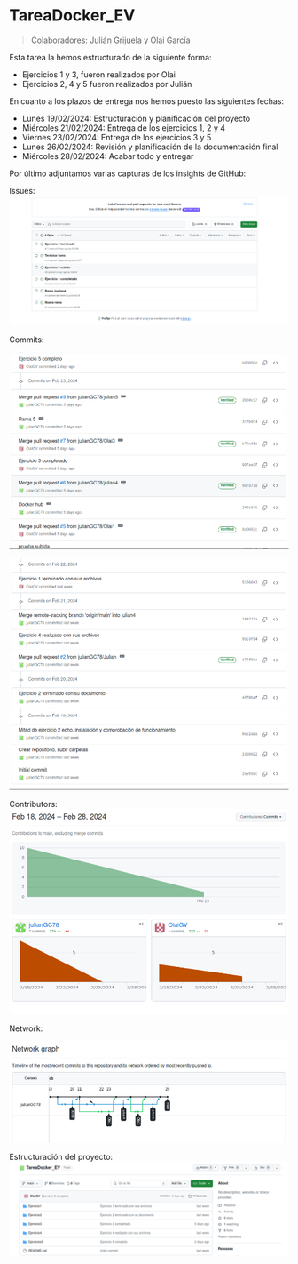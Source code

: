 # TareaDocker_EV

> Colaboradores: Julián Grijuela y Olai García

Esta tarea la hemos estructurado de la siguiente forma:

* Ejercicios 1 y 3, fueron realizados por Olai
* Ejercicios 2, 4 y 5 fueron realizados por Julián

En cuanto a los plazos de entrega nos hemos puesto las siguientes fechas:

* Lunes 19/02/2024: Estructuración y planificación del proyecto
* Miércoles 21/02/2024: Entrega de los ejercicios 1, 2 y 4
* Viernes 23/02/2024: Entrega de los ejercicios 3 y 5
* Lunes 26/02/2024: Revisión y planificación de la documentación final
* Miércoles 28/02/2024: Acabar todo y entregar

Por último adjuntamos varias capturas de los insights de GitHub:

Issues:
![image-20240228165703472](./README.assets/image-20240228165703472.png)



Commits:

![image-20240228165819312](./README.assets/image-20240228165819312.png)

![image-20240228165846895](./README.assets/image-20240228165846895.png)



Contributors:
![image-20240228165959061](./README.assets/image-20240228165959061.png)

Network:

![image-20240228170053781](./README.assets/image-20240228170053781.png)



Estructuración del proyecto:
![image-20240228170145190](./README.assets/image-20240228170145190.png)
